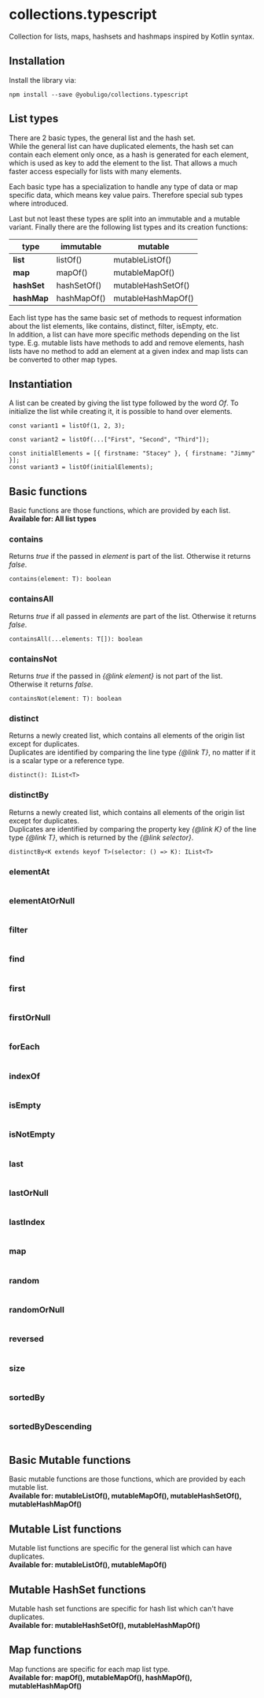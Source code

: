 # collections.typescript

Collection for lists, maps, hashsets and hashmaps inspired by Kotlin syntax.

## Installation

Install the library via:

```
npm install --save @yobuligo/collections.typescript
```

## List types

There are 2 basic types, the general list and the hash set.  
While the general list can have duplicated elements, the hash set can contain each element only once, as a hash is generated for each element, which is used as key to add the element to the list. That allows a much faster access especially for lists with many elements.

Each basic type has a specialization to handle any type of data or map specific data, which means key value pairs. Therefore special sub types where introduced.

Last but not least these types are split into an immutable and a mutable variant. Finally there are the following list types and its creation functions:

| **type**    | **immutable** | **mutable**        |
| ----------- | ------------- | ------------------ |
| **list**    | listOf()      | mutableListOf()    |
| **map**     | mapOf()       | mutableMapOf()     |
| **hashSet** | hashSetOf()   | mutableHashSetOf() |
| **hashMap** | hashMapOf()   | mutableHashMapOf() |

Each list type has the same basic set of methods to request information about the list elements, like contains, distinct, filter, isEmpty, etc.  
In addition, a list can have more specific methods depending on the list type. E.g. mutable lists have methods to add and remove elements, hash lists have no method to add an element at a given index and map lists can be converted to other map types.

## Instantiation

A list can be created by giving the list type followed by the word _Of_. To initialize the list while creating it, it is possible to hand over elements.

```
const variant1 = listOf(1, 2, 3);

const variant2 = listOf(...["First", "Second", "Third"]);

const initialElements = [{ firstname: "Stacey" }, { firstname: "Jimmy" }];
const variant3 = listOf(initialElements);
```

## Basic functions

Basic functions are those functions, which are provided by each list.  
**Available for: All list types**

### contains

Returns _true_ if the passed in _element_ is part of the list. Otherwise it returns _false_.

```
contains(element: T): boolean
```

### containsAll

Returns _true_ if all passed in _elements_ are part of the list. Otherwise it returns _false_.

```
containsAll(...elements: T[]): boolean
```

### containsNot
Returns *true* if the passed in *{@link element}* is not part of the list. Otherwise it returns *false*.
```
containsNot(element: T): boolean
```

### distinct
Returns a newly created list, which contains all elements of the origin list except for duplicates.  
Duplicates are identified by comparing the line type *{@link T}*, no matter if it is a scalar type or a reference type.
```
distinct(): IList<T>
```

### distinctBy
Returns a newly created list, which contains all elements of the origin list except for duplicates.  
Duplicates are identified by comparing the property key *{@link K}* of the line type *{@link T}*, which is returned by the *{@link selector}*.
```
distinctBy<K extends keyof T>(selector: () => K): IList<T>
```

### elementAt
```
```

### elementAtOrNull
```
```

### filter
```
```

### find
```
```

### first
```
```

### firstOrNull
```
```

### forEach
```
```

### indexOf
```
```

### isEmpty
```
```

### isNotEmpty
```
```

### last
```
```

### lastOrNull
```
```

### lastIndex
```
```

### map
```
```

### random
```
```

### randomOrNull
```
```

### reversed
```
```

### size
```
```

### sortedBy
```
```

### sortedByDescending
```
```

## Basic Mutable functions

Basic mutable functions are those functions, which are provided by each mutable list.  
**Available for: mutableListOf(), mutableMapOf(), mutableHashSetOf(), mutableHashMapOf()**

## Mutable List functions

Mutable list functions are specific for the general list which can have duplicates.  
**Available for: mutableListOf(), mutableMapOf()**

## Mutable HashSet functions

Mutable hash set functions are specific for hash list which can't have duplicates.  
**Available for: mutableHashSetOf(), mutableHashMapOf()**

## Map functions

Map functions are specific for each map list type.  
**Available for: mapOf(), mutableMapOf(), hashMapOf(), mutableHashMapOf()**
